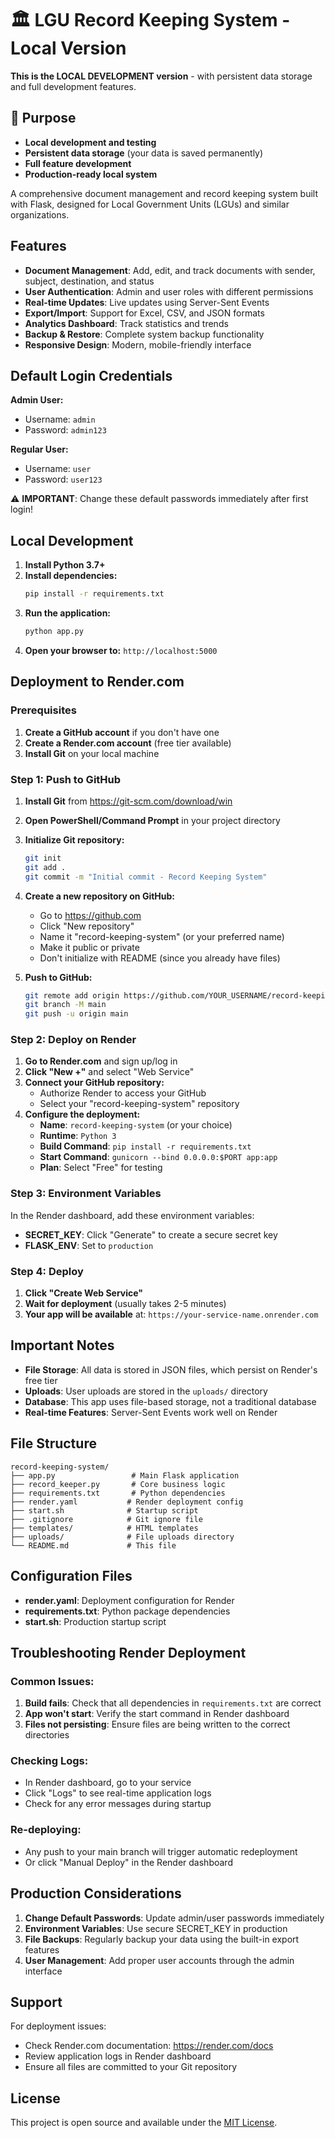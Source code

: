 # 🏛️ LGU Record Keeping System - Local Version

**This is the LOCAL DEVELOPMENT version** - with persistent data storage and full development features.

## 🎯 Purpose
- **Local development and testing**
- **Persistent data storage** (your data is saved permanently)
- **Full feature development**
- **Production-ready local system**

A comprehensive document management and record keeping system built with Flask, designed for Local Government Units (LGUs) and similar organizations.

## Features

- **Document Management**: Add, edit, and track documents with sender, subject, destination, and status
- **User Authentication**: Admin and user roles with different permissions
- **Real-time Updates**: Live updates using Server-Sent Events
- **Export/Import**: Support for Excel, CSV, and JSON formats
- **Analytics Dashboard**: Track statistics and trends
- **Backup & Restore**: Complete system backup functionality
- **Responsive Design**: Modern, mobile-friendly interface

## Default Login Credentials

**Admin User:**
- Username: `admin`
- Password: `admin123`

**Regular User:**
- Username: `user`
- Password: `user123`

⚠️ **IMPORTANT**: Change these default passwords immediately after first login!

## Local Development

1. **Install Python 3.7+**
2. **Install dependencies:**
   ```bash
   pip install -r requirements.txt
   ```
3. **Run the application:**
   ```bash
   python app.py
   ```
4. **Open your browser to:** `http://localhost:5000`

## Deployment to Render.com

### Prerequisites

1. **Create a GitHub account** if you don't have one
2. **Create a Render.com account** (free tier available)
3. **Install Git** on your local machine

### Step 1: Push to GitHub

1. **Install Git** from https://git-scm.com/download/win
2. **Open PowerShell/Command Prompt** in your project directory
3. **Initialize Git repository:**
   ```bash
   git init
   git add .
   git commit -m "Initial commit - Record Keeping System"
   ```
4. **Create a new repository on GitHub:**
   - Go to https://github.com
   - Click "New repository"
   - Name it "record-keeping-system" (or your preferred name)
   - Make it public or private
   - Don't initialize with README (since you already have files)
   
5. **Push to GitHub:**
   ```bash
   git remote add origin https://github.com/YOUR_USERNAME/record-keeping-system.git
   git branch -M main
   git push -u origin main
   ```

### Step 2: Deploy on Render

1. **Go to Render.com** and sign up/log in
2. **Click "New +"** and select "Web Service"
3. **Connect your GitHub repository:**
   - Authorize Render to access your GitHub
   - Select your "record-keeping-system" repository
4. **Configure the deployment:**
   - **Name**: `record-keeping-system` (or your choice)
   - **Runtime**: `Python 3`
   - **Build Command**: `pip install -r requirements.txt`
   - **Start Command**: `gunicorn --bind 0.0.0.0:$PORT app:app`
   - **Plan**: Select "Free" for testing

### Step 3: Environment Variables

In the Render dashboard, add these environment variables:

- **SECRET_KEY**: Click "Generate" to create a secure secret key
- **FLASK_ENV**: Set to `production`

### Step 4: Deploy

1. **Click "Create Web Service"**
2. **Wait for deployment** (usually takes 2-5 minutes)
3. **Your app will be available** at: `https://your-service-name.onrender.com`

## Important Notes

- **File Storage**: All data is stored in JSON files, which persist on Render's free tier
- **Uploads**: User uploads are stored in the `uploads/` directory
- **Database**: This app uses file-based storage, not a traditional database
- **Real-time Features**: Server-Sent Events work well on Render

## File Structure

```
record-keeping-system/
├── app.py                 # Main Flask application
├── record_keeper.py       # Core business logic
├── requirements.txt       # Python dependencies
├── render.yaml           # Render deployment config
├── start.sh              # Startup script
├── .gitignore            # Git ignore file
├── templates/            # HTML templates
├── uploads/              # File uploads directory
└── README.md             # This file
```

## Configuration Files

- **render.yaml**: Deployment configuration for Render
- **requirements.txt**: Python package dependencies
- **start.sh**: Production startup script

## Troubleshooting Render Deployment

### Common Issues:

1. **Build fails**: Check that all dependencies in `requirements.txt` are correct
2. **App won't start**: Verify the start command in Render dashboard
3. **Files not persisting**: Ensure files are being written to the correct directories

### Checking Logs:

- In Render dashboard, go to your service
- Click "Logs" to see real-time application logs
- Check for any error messages during startup

### Re-deploying:

- Any push to your main branch will trigger automatic redeployment
- Or click "Manual Deploy" in the Render dashboard

## Production Considerations

1. **Change Default Passwords**: Update admin/user passwords immediately
2. **Environment Variables**: Use secure SECRET_KEY in production
3. **File Backups**: Regularly backup your data using the built-in export features
4. **User Management**: Add proper user accounts through the admin interface

## Support

For deployment issues:
- Check Render.com documentation: https://render.com/docs
- Review application logs in Render dashboard
- Ensure all files are committed to your Git repository

## License

This project is open source and available under the [MIT License](LICENSE).
